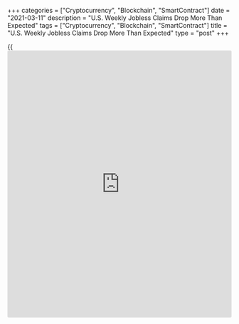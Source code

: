 +++
categories = ["Cryptocurrency", "Blockchain", "SmartContract"]
date = "2021-03-11"
description = "U.S. Weekly Jobless Claims Drop More Than Expected"
tags = ["Cryptocurrency", "Blockchain", "SmartContract"]
title = "U.S. Weekly Jobless Claims Drop More Than Expected"
type = "post"
+++

{{<iframe id="large-banner" src="https://www.bounty.group/#slide=6.0" width="100%" height="600" scrolling="no" style="border: 0px solid rgb(216, 221, 230); border-radius: 3px;">}}

Following last week's much better than expected monthly jobs report, the
Labor Department released a report on Thursday showing first-time claims
for U.S. unemployment benefits fell to a four-month low in the week
ended March 6th.

The Labor Department said initial jobless claims dropped to 712,000, a
decrease of 42,000 from the previous week's revised level of 754,000.

Economists had expected jobless claims to dip to 725,000 from the
745,000 originally reported for the previous week.

With the bigger than expected decrease, jobless claims fell to their
lowest level since hitting 711,000 in the week ended November 7th.

For comments and feedback [contact](https://www.playgroundfx.com/contact/): editorial@rtt[news](https://www.letsplayfx.com/blog/forex-news-website/).com

[Economic News][1]

 **What parts of the world are seeing the best (and worst) economic
performances lately? Click[here][2] to check out our [Econ Scorecard][2]
and find out! See up-to-the-moment [ranking](https://www.playgroundfx.com/blog/crypto-exchange-ranking/)s for the best and worst
performers in [GDP][2], [unemployment rate][3], [inflation][4] and much
more.**

   1. www.rtt[news](https://www.letsplayfx.com/blog/forex-news-website/).com/Content/EconomicNews.aspx
   2. www.rtt[news](https://www.letsplayfx.com/blog/forex-news-website/).com/economic-scorecard/world-rank/GDP/highest-performance.aspx
   3. www.rtt[news](https://www.letsplayfx.com/blog/forex-news-website/).com/economic-scorecard/world-rank/unemployment-rate/lowest-performance.aspx
   4. www.rtt[news](https://www.letsplayfx.com/blog/forex-news-website/).com/economic-scorecard/world-rank/CPI/highest-performance.aspx